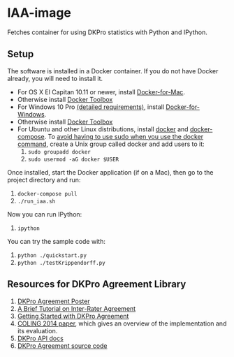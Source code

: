 # IAA-image
Fetches container for using DKPro statistics with Python and IPython.

## Setup

The software is installed in a Docker container. If you do not have Docker already, you will need to install it.
* For OS X El Capitan 10.11 or newer, install [Docker-for-Mac](https://docs.docker.com/docker-for-mac/).
* Otherwise install [Docker Toolbox](https://docs.docker.com/toolbox/toolbox_install_mac/)
* For Windows 10 Pro [(detailed requirements)](https://docs.docker.com/docker-for-windows/install/#what-to-know-before-you-install), install [Docker-for-Windows](https://docs.docker.com/docker-for-windows/).
* Otherwise install [Docker Toolbox](https://docs.docker.com/toolbox/toolbox_install_windows/)
* For Ubuntu and other Linux distributions, install
[docker](https://docs.docker.com/engine/installation/linux/ubuntu/) and
[docker-compose](https://docs.docker.com/compose/install/).
  To [avoid having to use sudo when you use the docker command](https://docs.docker.com/install/linux/linux-postinstall/),
create a Unix group called docker and add users to it:
  1. `sudo groupadd docker`
  2. `sudo usermod -aG docker $USER`

Once installed, start the Docker application (if on a Mac), then go to the project directory and run:

1. `docker-compose pull`
1. `./run_iaa.sh`

Now you can run IPython:

1. `ipython`

You can try the sample code with:

1. `python ./quickstart.py`
1. `python ./testKrippendorff.py`

## Resources for DKPro Agreement Library

1. [DKPro Agreement Poster](https://dkpro.github.io/dkpro-statistics/dkpro-agreement-poster.pdf)
1. [A Brief Tutorial on Inter-Rater Agreement](https://dkpro.github.io/dkpro-statistics/inter-rater-agreement-tutorial.pdf)
1. [Getting Started with DKPro Agreement](https://dkpro.github.io/dkpro-statistics/dkpro-agreement-tutorial.pdf)
1. [COLING 2014 paper](http://anthology.aclweb.org/C/C14/C14-2023.pdf), which gives an overview of the implementation and its evaluation.
1. [DKPro API docs](https://dkpro.github.io/dkpro-statistics/releases/2.1.0/apidocs/index.html)
1. [DKPro Agreement source code](https://github.com/dkpro/dkpro-statistics)
